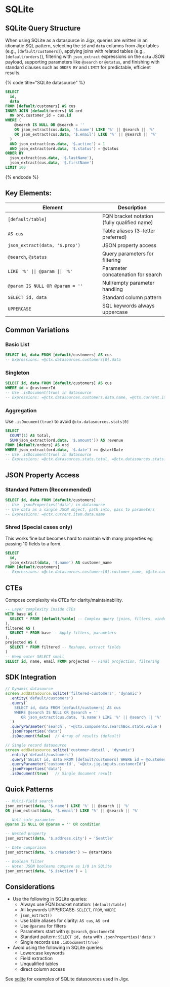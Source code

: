 # SQLite

## SQLite Query **Structure**

When using SQLite as a datasource in Jigx, queries are written in an idiomatic SQL pattern, selecting the `id` and `data` columns from Jigx tables (e.g., `[default/customers]`), applying joins with related tables (e.g., `[default/orders]`), filtering with `json_extract` expressions on the `data` JSON payload, supporting parameters like `@search` or `@status`, and finishing with standard clauses such as `ORDER BY` and `LIMIT` for predictable, efficient results.

{% code title="SQLite datasource" %}
```sql
SELECT
  id,
  data
FROM [default/customers] AS cus
INNER JOIN [default/orders] AS ord
  ON ord.customer_id = cus.id
WHERE (
    @search IS NULL OR @search = '' 
    OR json_extract(cus.data, '$.name') LIKE '%' || @search || '%'
    OR json_extract(cus.data, '$.email') LIKE '%' || @search || '%'
  )
  AND json_extract(cus.data, '$.active') = 1
  AND json_extract(ord.data, '$.status') = @status
ORDER BY
  json_extract(cus.data, '$.lastName'),
  json_extract(cus.data, '$.firstName')
LIMIT 100
```
{% endcode %}

## **Key Elements**:

<table><thead><tr><th width="282.85546875">Element</th><th>Description</th></tr></thead><tbody><tr><td><code>[default/table]</code> </td><td>FQN bracket notation (fully qualified name)</td></tr><tr><td><code>AS cus</code> </td><td>Table aliases (3-letter preferred)</td></tr><tr><td><code>json_extract(data, '$.prop')</code> </td><td>JSON property access</td></tr><tr><td><code>@search</code>, <code>@status</code> </td><td>Query parameters for filtering</td></tr><tr><td><code>LIKE '%' || @param || '%'</code> </td><td>Parameter concatenation for search</td></tr><tr><td><code>@param IS NULL OR @param = ''</code></td><td>Null/empty parameter handling</td></tr><tr><td><code>SELECT id, data</code></td><td>Standard column pattern</td></tr><tr><td><code>UPPERCASE</code></td><td>SQL keywords always uppercase</td></tr></tbody></table>

## Common Variations

### Basic List

```sql
SELECT id, data FROM [default/customers] AS cus
-- Expressions: =@ctx.datasources.customers[0].data
```

### Singleton

```sql
SELECT id, data FROM [default/customers] AS cus
WHERE id = @customerId
-- Use .isDocument(true) in datasource
-- Expressions: =@ctx.datasources.customers.data.name, =@ctx.current.item.data.name
```

### Aggregation

Use `.isDocument(true)` to avoid `@ctx.datasources.stats[0]`

```sql
SELECT
  COUNT(1) AS total,
  SUM(json_extract(ord.data, '$.amount')) AS revenue
FROM [default/orders] AS ord
WHERE json_extract(ord.data, '$.date') >= @startDate
-- Use .isDocument(true) in datasource
-- Expressions: =@ctx.datasources.stats.total, =@ctx.datasources.stats.revenue
```

## JSON Property Access

### Standard Pattern (Recommended)

```sql
SELECT id, data FROM [default/customers]
-- Use .jsonProperties('data') in datasource
-- Use data as a single JSON object, path into, pass to parameters
-- Expressions: =@ctx.current.item.data.name
```

### Shred (Special cases only)

This works fine but becomes hard to maintain with many properties eg passing 10 fields to a form.

```sql
SELECT
  id,
  json_extract(data, '$.name') AS customer_name
FROM [default/customers]  
-- Expressions: =@ctx.datasources.customers[0].customer_name, =@ctx.current.item.customer_name
```

## CTEs

Compose complexity via CTEs for clarity/maintainability.

```sql
-- Layer complexity inside CTEs
WITH base AS (
  SELECT * FROM [default/table] -- Complex query (joins, filters, windows)
),
filtered AS (
  SELECT * FROM base -- Apply filters, parameters
),
projected AS (
  SELECT * FROM filtered -- Reshape, extract fields
)
-- Keep outer SELECT small
SELECT id, name, email FROM projected -- Final projection, filtering
```

## SDK Integration

```typescript
// Dynamic datasource
screen.addDatasource.sqlite('filtered-customers', 'dynamic')
  .entity('default/customers')
  .query(`
    SELECT id, data FROM [default/customers] AS cus
    WHERE @search IS NULL OR @search = ''
       OR json_extract(cus.data, '$.name') LIKE '%' || @search || '%'
  `)
  .queryParameter('search', '=@ctx.components.searchBox.state.value')
  .jsonProperties('data')
  .isDocument(false)  // Array of results (default)

// Single record datasource  
screen.addDatasource.sqlite('customer-detail', 'dynamic')
  .entity('default/customers')
  .query('SELECT id, data FROM [default/customers] WHERE id = @customerId')
  .queryParameter('customerId', '=@ctx.jig.inputs.customerId')
  .jsonProperties('data')
  .isDocument(true)   // Single document result
```

## Quick Patterns

```sql
-- Multi-field search
json_extract(data, '$.name') LIKE '%' || @search || '%'
OR json_extract(data, '$.email') LIKE '%' || @search || '%'

-- Null-safe parameter
@param IS NULL OR @param = '' OR condition

-- Nested property
json_extract(data, '$.address.city') = 'Seattle'

-- Date comparison
json_extract(data, '$.createdAt') >= @startDate

-- Boolean filter
-- Note: JSON booleans compare as 1/0 in SQLite
json_extract(data, '$.isActive') = 1
```

## Considerations

* &#x20;Use the following in SQLite queries:
  * Always use FQN bracket notation: `[default/table]`
  * All keywords UPPERCASE: `SELECT`, `FROM`, `WHERE`
  * &#x20;`json_extract()`
  * Use table aliases for clarity: `AS cus`, `AS ord`
  * Use `@params` for filters
  * Parameters start with `@`: `@search`, `@customerId`
  * Standard pattern: `SELECT id, data` with `.jsonProperties('data')`
  * Single records use `.isDocument(true)`
* Avoid using the following in SQLite queries:&#x20;
  * Lowercase keywords
  * Field extraction
  * Unqualified tables
  * direct column access

See [sqlite](https://docs.jigx.com/examples/readme/datasource/sqlite) for examples of SQLite datasources used in Jigx.&#x20;
